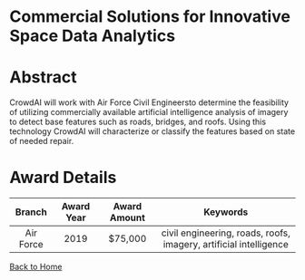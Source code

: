 
Commercial Solutions for Innovative Space Data Analytics
========================================================

# Abstract


CrowdAI will work with Air Force Civil Engineersto determine the feasibility of utilizing commercially available artificial intelligence analysis of imagery to detect base features such as roads, bridges, and roofs. Using this technology CrowdAI will characterize or classify the features based on state of needed repair.  

# Award Details

|Branch|Award Year|Award Amount|Keywords|
| :---: | :---: | :---: | :---: |
|Air Force|2019|$75,000|civil engineering, roads, roofs, imagery, artificial intelligence|
  
  


[Back to Home](https://github.com/chrischow/dod_sbir_awards)